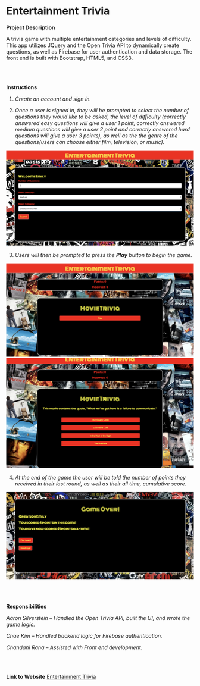 # Entertainment Trivia

**Project Description**

A trivia game with multiple entertainment categories and levels of difficulty. This app utilizes JQuery and the Open Trivia API to dynamically create questions, as well as Firebase for user authentication and data storage. The front end is built with Bootstrap, HTML5, and CSS3.

<br/>
<br/>

**Instructions**

1.	*Create an account and sign in.*


2.	*Once a user is signed in, they will be prompted to select the number of questions they would like to be asked, the level of difficulty (correctly answered easy questions will give a user 1 point, correctly answered medium questions will give a user 2 point and correctly answered hard questions will give a user 3 points), as well as the the genre of the questions(users can choose either film, television, or music).*

![Image 1 of ET app](assets/images/instructions1.png)


3.	*Users will then be prompted to press the **Play** button to begin the game.*

![Image 2 of ET app](assets/images/instructions2.png)
![Image 4 of ET app](assets/images/instructions4.png)

4.	*At the end of the game the user will be told the number of points they received in their last round, as well as their all time, cumulative score.*

![Image 3 of ET app](assets/images/instructions3.png)


<br/>
<br/>


**Responsibilities**

*Aaron Silverstein*  *– Handled the Open Trivia API, built the UI, and wrote the game logic.*

*Chae Kim* *– Handled backend logic for Firebase authentication.* 

*Chandani Rana* – *Assisted with Front end development.* 

<br/>
<br/>

**Link to Website**
[Entertainment Trivia](https://chaehkim.github.io/TeamTrioProject/)